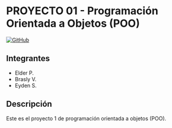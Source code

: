 # PROYECTO 01 - Programación Orientada a Objetos (POO)

[![GitHub](https://img.shields.io/badge/GitHub-Ver%20C%C3%B3digo-blue?style=for-the-badge&logo=github)](https://github.com/Brasly01/Programcion-Orientada-a-Objetos/tree/main/Codigo) 


## Integrantes

- Elder P.
- Brasly V.
- Eyden S.

## Descripción

Este es el proyecto 1 de programación orientada a objetos (POO).
